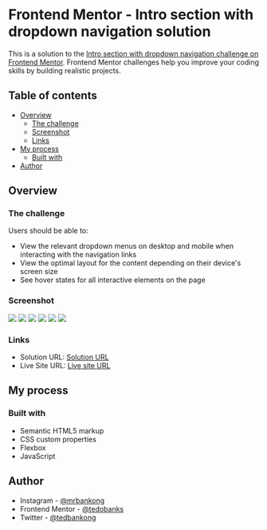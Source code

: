 # Frontend Mentor - Intro section with dropdown navigation solution

This is a solution to the [Intro section with dropdown navigation challenge on Frontend Mentor](https://www.frontendmentor.io/challenges/intro-section-with-dropdown-navigation-ryaPetHE5). Frontend Mentor challenges help you improve your coding skills by building realistic projects. 

## Table of contents

- [Overview](#overview)
  - [The challenge](#the-challenge)
  - [Screenshot](#screenshot)
  - [Links](#links)
- [My process](#my-process)
  - [Built with](#built-with)
- [Author](#author)


## Overview

### The challenge

Users should be able to:

- View the relevant dropdown menus on desktop and mobile when interacting with the navigation links
- View the optimal layout for the content depending on their device's screen size
- See hover states for all interactive elements on the page

### Screenshot

![](screenshot-1.png)
![](screenshot-2.png)
![](screenshot-3.png)
![](screenshot-4.png)
![](screenshot-5.png)
![](screenshot-6.png)

### Links

- Solution URL: [Solution URL](https://www.frontendmentor.io/solutions/intro-section-with-dropdown-built-with-html-css-and-javascript-xZMD6FJuiu)
- Live Site URL: [Live site URL](https://tedobanks.github.io/intro-section-with-dropdown/)

## My process

### Built with

- Semantic HTML5 markup
- CSS custom properties
- Flexbox
- JavaScript

## Author

- Instagram - [@mrbankong](https://www.instagram.com/mrbankong)
- Frontend Mentor - [@tedobanks](https://www.frontendmentor.io/profile/tedobanks)
- Twitter - [@tedbankong](https://www.twitter.com/tedbankong)
